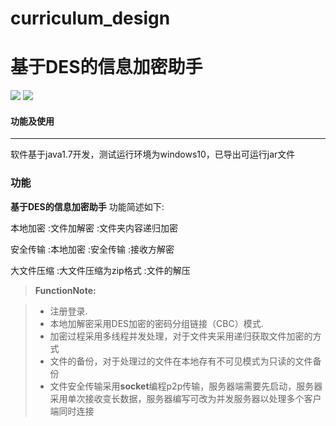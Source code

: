 # curriculum_design
基于DES的信息加密助手
===================
![](https://img.shields.io/eclipse-marketplace/v/notepad4e.svg)        ![](https://img.shields.io/jenkins/t/https/jenkins.qa.ubuntu.com/view/Precise/view/All%20Precise/job/precise-desktop-amd64_default.svg)
#### <i class="icon-file"></i>功能及使用
-------------

软件基于java1.7开发，测试运行环境为windows10，已导出可运行jar文件
### 功能

**基于DES的信息加密助手** 功能简述如下:

本地加密
:文件加解密
:文件夹内容递归加密

安全传输
:本地加密
:安全传输
:接收方解密

大文件压缩
:大文件压缩为zip格式
:文件的解压




> **FunctionNote:**

> - 注册登录.
> - 本地加解密采用DES加密的密码分组链接（CBC）模式.
> - 加密过程采用多线程并发处理，对于文件夹采用递归获取文件加密的方式
> - 文件的备份，对于处理过的文件在本地存有不可见模式为只读的文件备份
> - 文件安全传输采用**socket**编程p2p传输，服务器端需要先启动，服务器采用单次接收变长数据，服务器编写可改为并发服务器以处理多个客户端同时连接
